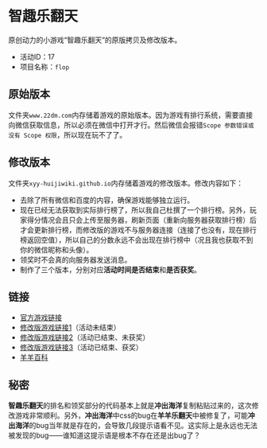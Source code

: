 # 智趣乐翻天
原创动力的小游戏“智趣乐翻天”的原版拷贝及修改版本。
- 活动ID：17
- 项目名称：`flop`

## 原始版本
文件夹`www.22dm.com`内存储着游戏的原始版本。因为游戏有排行系统，需要直接向微信获取信息，所以必须在微信中打开才行。然后微信会报错`Scope 参数错误或没有 Scope 权限`，所以现在玩不了了。

## 修改版本
文件夹`xyy-huijiwiki.github.io`内存储着游戏的修改版本。修改内容如下：
- 去除了所有微信和百度的内容，确保游戏能够独立运行。
- 现在已经无法获取到实际排行榜了，所以我自己杜撰了一个排行榜。另外，玩家得分情况会且只会上传至服务器，刷新页面（重新向服务器获取排行榜）后才会更新排行榜，而修改版的游戏不与服务器连接（连接了也没有，现在排行榜返回空值），所以自己的分数永远不会出现在排行榜中（况且我也获取不到你的微信昵称和头像）。
- 领奖时不会真的向服务器发送消息。
- 制作了三个版本，分别对应**活动时间是否结束**和**是否获奖**。

## 链接
- [官方游戏链接](http://www.22dm.com/act/h5/flop)
- [修改版游戏链接1](https://xyy-huijiwiki.github.io/22dm-act/xyy-huijiwiki.github.io/act/h5/flop/index.html)（活动未结束）
- [修改版游戏链接2](https://xyy-huijiwiki.github.io/22dm-act/xyy-huijiwiki.github.io/act/h5/flop/index2.html)（活动已结束、未获奖）
- [修改版游戏链接3](https://xyy-huijiwiki.github.io/22dm-act/xyy-huijiwiki.github.io/act/h5/flop/index3.html)（活动已结束、获奖）
- [羊羊百科](https://xyy.huijiwiki.com/wiki/智趣乐翻天)

## 秘密
**智趣乐翻天**的排名和领奖部分的代码基本上就是**冲出海洋**复制粘贴过来的，这次修改游戏非常顺利。另外，**冲出海洋**中css的bug在**羊羊乐翻天**中被修复了，可能**冲出海洋**的bug当年就是存在的，会导致几段提示语看不见。这实际上是永远也无法被发现的bug——谁知道这提示语是根本不存在还是出bug了？